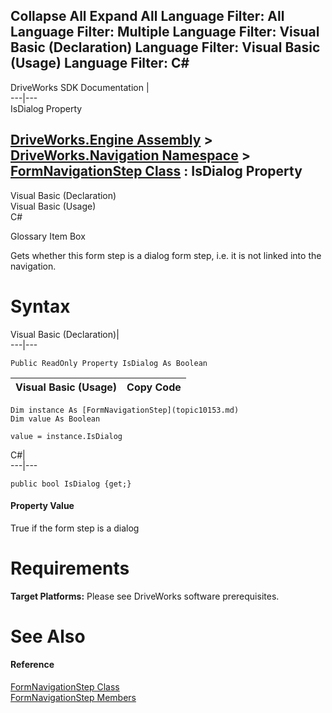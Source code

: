 Collapse All Expand All Language Filter: All  Language Filter: Multiple  Language Filter: Visual Basic (Declaration) Language Filter: Visual Basic (Usage) Language Filter: C#  
---  
DriveWorks SDK Documentation  |   
---|---  
IsDialog Property   
  
[DriveWorks.Engine Assembly](topic2156.md) > [DriveWorks.Navigation Namespace](topic10114.md) > [FormNavigationStep Class](topic10153.md) : IsDialog Property  
---  
  
Visual Basic (Declaration)    
Visual Basic (Usage)    
C# 

Glossary Item Box

Gets whether this form step is a dialog form step, i.e. it is not linked into the navigation. 

# Syntax

Visual Basic (Declaration)|   
---|---  
      
    
    Public ReadOnly Property IsDialog As Boolean  
  
Visual Basic (Usage)| Copy Code  
---|---  
      
    
    Dim instance As [FormNavigationStep](topic10153.md)
    Dim value As Boolean
     
    value = instance.IsDialog  
  
C#|   
---|---  
      
    
    public bool IsDialog {get;}  
  
#### Property Value

True if the form step is a dialog

# Requirements

**Target Platforms:** Please see DriveWorks software prerequisites.

# See Also

#### Reference

[FormNavigationStep Class](topic10153.md)   
[FormNavigationStep Members](topic10154.md)


